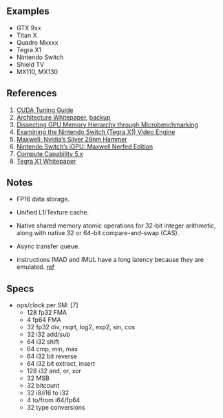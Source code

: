 
## Examples

* GTX 9xx
* Titan X
* Quadro Mxxxx
* Tegra X1
* Nintendo Switch
* Shield TV
* MX110, MX130

## References

1. [CUDA Tuning Guide](https://developer.download.nvidia.com/assets/cuda/secure/CUDA60/RC/docs/Maxwell_Tuning_Guide.pdf)
2. [Architecture Whitepaper](https://www.techpowerup.com/gpu-specs/docs/nvidia-gtx-980.pdf), [backup](../pdf/nvidia-gtx-980.pdf)
3. [Dissecting GPU Memory Hierarchy through Microbenchmarking](https://arxiv.org/pdf/1509.02308)
4. [Examining the Nintendo Switch (Tegra X1) Video Engine](https://chipsandcheese.com/2024/06/28/examining-the-nintendo-switch-tegra-x1-video-engine/)
5. [Maxwell: Nvidia’s Silver 28nm Hammer](https://chipsandcheese.com/2024/01/08/maxwell-nvidias-silver-28nm-hammer/)
6. [Nintendo Switch’s iGPU: Maxwell Nerfed Edition](https://chipsandcheese.com/2023/12/23/nintendo-switchs-igpu-maxwell-nerfed-edition/)
7. [Compute Capability 5.x](https://docs.nvidia.com/cuda/cuda-c-programming-guide/index.html#compute-capability-5-x)
8. [Tegra X1 Whitepaper](https://international.download.nvidia.com/pdf/tegra/Tegra-X1-whitepaper-v1.0.pdf)

## Notes

* FP16 data storage.
* Unified L1/Texture cache.
* Native shared memory atomic operations for 32-bit integer arithmetic, along with native 32 or 64-bit compare-and-swap (CAS).
* Async transfer queue.

* instructions IMAD and IMUL have a long latency because they are emulated. [ref](https://arxiv.org/pdf/1903.07486)


## Specs

* ops/clock per SM: [7]
	- 128 fp32 FMA
	- 4 fp64 FMA
	- 32 fp32 div, rsqrt, log2, exp2, sin, cos
	- 32 i32 add/sub
	- 64 i32 shift
	- 64 cmp, min, max
	- 64 i32 bit reverse
	- 64 i32 bit extract, insert
	- 128 i32 and, or, xor
	- 32 MSB
	- 32 bitcount
	- 32 i8/i16 to i32
	- 4 to/from i64/fp64
	- 32 type conversions

